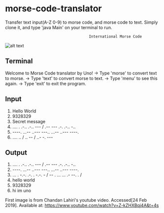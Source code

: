 # morse-code-translator
Transfer text input(A-Z 0-9) to morse code, and morse code to text. 
Simply clone it, and type 'java Main' on your terminal to run.


                                          International Morse Code
![alt text](https://github.com/unobatbayar/morse-code-translator/blob/master/images/morsecode.png)


Terminal
-----

  Welcome to Morse Code translator by Uno!
 -> Type 'morse' to convert text to morse.
 -> Type 'text' to convert morse to text.
 -> Type 'menu' to see this again.
 -> Type 'exit' to exit the program.
 
 
Input
-----
  1) Hello World
  2) 9328329
  3) Secret message
  4) .... . .-.. .-.. --- /  .-- --- .-. .-.. -..
  5) ----. ...-- ..--- ---.. ...-- ..--- ----.
  6) .... .. /  .. -- /  ..- -. ---
  
Output
-----
  1) .... . .-.. .-.. --- /  .-- --- .-. .-.. -..
  2) ----. ...-- ..--- ---.. ...-- ..--- ----.
  3) ... . -.-. .-. . -.-. - /  -- . ... ... .- --. . /
  4) hello world
  5) 9328329
  6) hi im uno


First image is from Chandan Lahiri's youtube video. Accessed[24 Feb 2019]. Available at: https://www.youtube.com/watch?v=Z-kZHXBqj4A&t=4s

